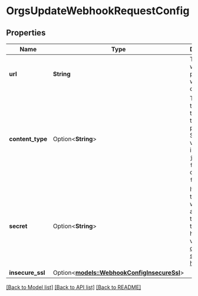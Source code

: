 # OrgsUpdateWebhookRequestConfig

## Properties

Name | Type | Description | Notes
------------ | ------------- | ------------- | -------------
**url** | **String** | The URL to which the payloads will be delivered. | 
**content_type** | Option<**String**> | The media type used to serialize the payloads. Supported values include `json` and `form`. The default is `form`. | [optional]
**secret** | Option<**String**> | If provided, the `secret` will be used as the `key` to generate the HMAC hex digest value for [delivery signature headers](https://docs.github.com/webhooks/event-payloads/#delivery-headers). | [optional]
**insecure_ssl** | Option<[**models::WebhookConfigInsecureSsl**](webhook-config-insecure-ssl.md)> |  | [optional]

[[Back to Model list]](../README.md#documentation-for-models) [[Back to API list]](../README.md#documentation-for-api-endpoints) [[Back to README]](../README.md)


